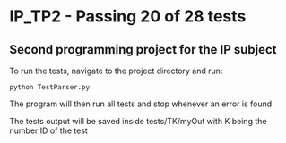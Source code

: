 # IP_TP2 - Passing 20 of 28 tests

## Second programming project for the IP subject

To run the tests, navigate to the project directory and run:
```
python TestParser.py
```
The program will then run all tests and stop whenever an error is found

The tests output will be saved inside tests/TK/myOut with K being the number ID of the test
